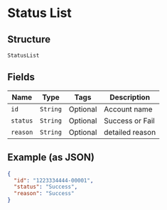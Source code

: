 
# Status List

## Structure

`StatusList`

## Fields

| Name | Type | Tags | Description |
|  --- | --- | --- | --- |
| `id` | `String` | Optional | Account name |
| `status` | `String` | Optional | Success or Fail |
| `reason` | `String` | Optional | detailed reason |

## Example (as JSON)

```json
{
  "id": "1223334444-00001",
  "status": "Success",
  "reason": "Success"
}
```

